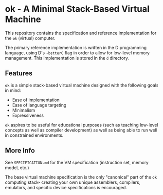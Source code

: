 # ok - A Minimal Stack-Based Virtual Machine

This repository contains the specification and reference implementation for the 
`ok` (virtual) computer.

The primary reference implementation is written in the D programming language,
using D's `-betterC` flag in order to allow for low-level memory management. This 
implementation is stored in the `d` directory.

## Features

`ok` is a simple stack-based virtual machine designed with the following goals 
in mind:

- Ease of implementation
- Ease of language targeting
- Minimalism
- Expressiveness

`ok` aspires to be useful for educational purposes (such as teaching low-level 
concepts as well as compiler development) as well as being able to run well in
constrained environments.

## More Info

See `SPECIFICATION.md` for the VM specification (instruction set, 
memory model, etc.)

The base virtual machine specification is the only "canonical" part of the `ok`
computing stack- creating your own unique assemblers, compilers, emulators, and 
specific device specifications is encouraged.
